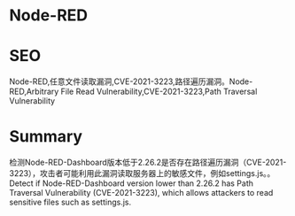 # Node-RED
# SEO
Node-RED,任意文件读取漏洞,CVE-2021-3223,路径遍历漏洞。Node-RED,Arbitrary File Read Vulnerability,CVE-2021-3223,Path Traversal Vulnerability
# Summary
检测Node-RED-Dashboard版本低于2.26.2是否存在路径遍历漏洞（CVE-2021-3223），攻击者可能利用此漏洞读取服务器上的敏感文件，例如settings.js。。Detect if Node-RED-Dashboard version lower than 2.26.2 has Path Traversal Vulnerability (CVE-2021-3223), which allows attackers to read sensitive files such as settings.js.
